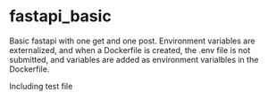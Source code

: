 # fastapi_basic

Basic fastapi with one get and one post. 
Environment variables are externalized, and when a Dockerfile is created, the .env file is not submitted, and variables are added as 
environment varialbles in the Dockerfile.

Including test file
